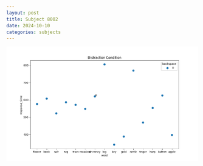 ```yaml
---
layout: post
title: Subject 8002
date: 2024-10-10
categories: subjects
---
```


![](data/8002/run-9/8002_rt_acc_fuzzy_delay.png)
